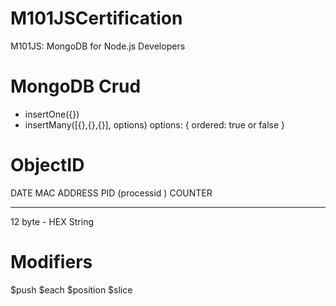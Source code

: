 # M101JSCertification
M101JS: MongoDB for Node.js Developers


# MongoDB Crud

- insertOne({})
- insertMany([{},{},{}], options)  options: { ordered: true or false }


# ObjectID

  DATE      MAC ADDRESS     PID (processid )       COUNTER
- - - -        - - -             - -                - - -
12 byte - HEX String



# Modifiers

$push
  $each
  $position
  $slice
